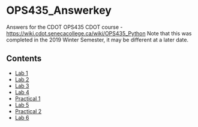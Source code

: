 # OPS435_Answerkey
Answers for the CDOT OPS435 CDOT course - https://wiki.cdot.senecacollege.ca/wiki/OPS435_Python
Note that this was completed in the 2019 Winter Semester, it may be different at a later date.
## Contents
- [Lab 1](https://github.com/Forcebyte/OPS435_Answerkey/tree/Lab1 "pturney - Lab 1")
- [Lab 2](https://github.com/Forcebyte/OPS435_Answerkey/tree/Lab2 "pturney - Lab 2")
- [Lab 3](https://github.com/Forcebyte/OPS435_Answerkey/tree/Lab3 "pturney - Lab 3")
- [Lab 4](https://github.com/Forcebyte/OPS435_Answerkey/tree/Lab4 "pturney - Lab 4")
- [Practical 1](https://github.com/Forcebyte/OPS435_Answerkey/tree/Practical1 "pturney - Prac1")
- [Lab 5](https://github.com/Forcebyte/OPS435_Answerkey/tree/Lab5 "pturney - Lab 5")
- [Practical 2](https://github.com/Forcebyte/OPS435_Answerkey/tree/Practical_2 "pturney - Prac2")
- [Lab 6](https://github.com/Forcebyte/OPS435_Answerkey/tree/Lab6 "pturney - Lab 6")
